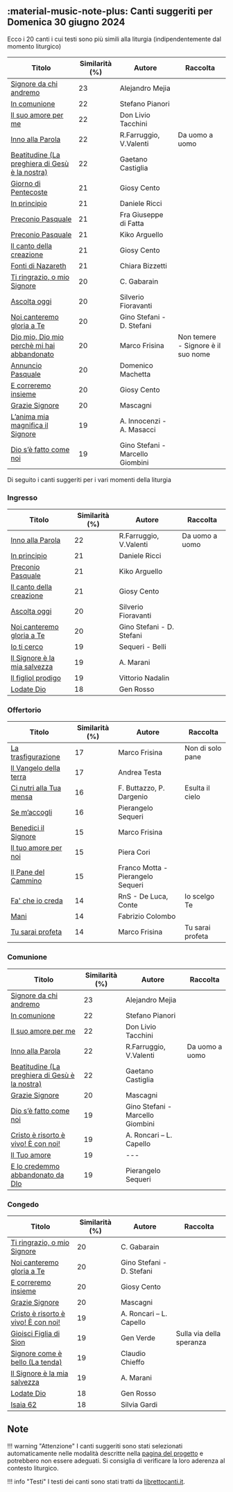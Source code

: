 ## :material-music-note-plus: Canti suggeriti per Domenica 30 giugno 2024

Ecco i 20 canti i cui testi sono più simili alla liturgia (indipendentemente dal momento liturgico)

| Titolo | Similarità (%) | Autore | Raccolta |
| --- | --- | --- | --- |
| [Signore da chi andremo](https://www.librettocanti.it/mod_canti_gestione#!canto/vedi/1709) | 23 | Alejandro Mejia |  |
| [In comunione](https://www.librettocanti.it/mod_canti_gestione#!canto/vedi/240) | 22 | Stefano Pianori |  |
| [Il suo amore per me](https://www.librettocanti.it/mod_canti_gestione#!canto/vedi/2535) | 22 | Don Livio Tacchini |  |
| [Inno alla Parola](https://www.librettocanti.it/mod_canti_gestione#!canto/vedi/2737) | 22 | R.Farruggio, V.Valenti | Da uomo a uomo |
| [Beatitudine (La preghiera di Gesù è la nostra)](https://www.librettocanti.it/mod_canti_gestione#!canto/vedi/76) | 22 | Gaetano Castiglia |  |
| [Giorno di Pentecoste](https://www.librettocanti.it/mod_canti_gestione#!canto/vedi/1627) | 21 | Giosy Cento |  |
| [In principio](https://www.librettocanti.it/mod_canti_gestione#!canto/vedi/242) | 21 | Daniele Ricci |  |
| [Preconio Pasquale](https://www.librettocanti.it/mod_canti_gestione#!canto/vedi/2087) | 21 | Fra Giuseppe di Fatta |  |
| [Preconio Pasquale](https://www.librettocanti.it/mod_canti_gestione#!canto/vedi/1879) | 21 | Kiko Arguello |  |
| [Il canto della creazione](https://www.librettocanti.it/mod_canti_gestione#!canto/vedi/225) | 21 | Giosy Cento |  |
| [Fonti di Nazareth](https://www.librettocanti.it/mod_canti_gestione#!canto/vedi/196) | 21 | Chiara Bizzetti |  |
| [Ti ringrazio, o mio Signore](https://www.librettocanti.it/mod_canti_gestione#!canto/vedi/1713) | 20 | C. Gabarain |  |
| [Ascolta oggi ](https://www.librettocanti.it/mod_canti_gestione#!canto/vedi/2248) | 20 | Silverio Fioravanti |  |
| [Noi canteremo gloria a Te](https://www.librettocanti.it/mod_canti_gestione#!canto/vedi/321) | 20 | Gino Stefani - D. Stefani |  |
| [Dio mio, Dio mio perchè mi hai abbandonato ](https://www.librettocanti.it/mod_canti_gestione#!canto/vedi/2818) | 20 | Marco Frisina | Non temere - Signore è il suo nome |
| [Annuncio Pasquale](https://www.librettocanti.it/mod_canti_gestione#!canto/vedi/2303) | 20 | Domenico Machetta |  |
| [E correremo insieme](https://www.librettocanti.it/mod_canti_gestione#!canto/vedi/169) | 20 | Giosy Cento |  |
| [Grazie Signore](https://www.librettocanti.it/mod_canti_gestione#!canto/vedi/1848) | 20 | Mascagni |  |
| [L’anima mia magnifica il Signore](https://www.librettocanti.it/mod_canti_gestione#!canto/vedi/266) | 19 | A. Innocenzi - A. Masacci |  |
| [Dio s’è fatto come noi](https://www.librettocanti.it/mod_canti_gestione#!canto/vedi/160) | 19 | Gino Stefani - Marcello Giombini |  |

Di seguito i canti suggeriti per i vari momenti della liturgia

### Ingresso

| Titolo | Similarità (%) | Autore | Raccolta |
| --- | --- | --- | --- |
| [Inno alla Parola](https://www.librettocanti.it/mod_canti_gestione#!canto/vedi/2737) | 22 | R.Farruggio, V.Valenti | Da uomo a uomo |
| [In principio](https://www.librettocanti.it/mod_canti_gestione#!canto/vedi/242) | 21 | Daniele Ricci |  |
| [Preconio Pasquale](https://www.librettocanti.it/mod_canti_gestione#!canto/vedi/1879) | 21 | Kiko Arguello |  |
| [Il canto della creazione](https://www.librettocanti.it/mod_canti_gestione#!canto/vedi/225) | 21 | Giosy Cento |  |
| [Ascolta oggi ](https://www.librettocanti.it/mod_canti_gestione#!canto/vedi/2248) | 20 | Silverio Fioravanti |  |
| [Noi canteremo gloria a Te](https://www.librettocanti.it/mod_canti_gestione#!canto/vedi/321) | 20 | Gino Stefani - D. Stefani |  |
| [Io ti cerco](https://www.librettocanti.it/mod_canti_gestione#!canto/vedi/1759) | 19 | Sequeri - Belli |  |
| [Il Signore è la mia salvezza](https://www.librettocanti.it/mod_canti_gestione#!canto/vedi/236) | 19 | A. Marani |  |
| [Il figliol prodigo](https://www.librettocanti.it/mod_canti_gestione#!canto/vedi/227) | 19 | Vittorio Nadalin |  |
| [Lodate Dio](https://www.librettocanti.it/mod_canti_gestione#!canto/vedi/285) | 18 | Gen Rosso |  |

### Offertorio

| Titolo | Similarità (%) | Autore | Raccolta |
| --- | --- | --- | --- |
| [La trasfigurazione](https://www.librettocanti.it/mod_canti_gestione#!canto/vedi/2269) | 17 | Marco Frisina | Non di solo pane |
| [Il Vangelo della terra](https://www.librettocanti.it/mod_canti_gestione#!canto/vedi/1926) | 17 | Andrea Testa |  |
| [Ci nutri alla Tua mensa](https://www.librettocanti.it/mod_canti_gestione#!canto/vedi/1932) | 16 | F. Buttazzo, P. Dargenio | Esulta il cielo |
| [Se m’accogli](https://www.librettocanti.it/mod_canti_gestione#!canto/vedi/414) | 16 | Pierangelo Sequeri |  |
| [Benedici il Signore](https://www.librettocanti.it/mod_canti_gestione#!canto/vedi/82) | 15 | Marco Frisina |  |
| [Il tuo amore per noi](https://www.librettocanti.it/mod_canti_gestione#!canto/vedi/2305) | 15 | Piera Cori |  |
| [Il Pane del Cammino](https://www.librettocanti.it/mod_canti_gestione#!canto/vedi/231) | 15 | Franco Motta - Pierangelo Sequeri |  |
| [Fa' che io creda](https://www.librettocanti.it/mod_canti_gestione#!canto/vedi/2394) | 14 | RnS - De Luca, Conte | Io scelgo Te |
| [Mani](https://www.librettocanti.it/mod_canti_gestione#!canto/vedi/298) | 14 | Fabrizio Colombo |  |
| [Tu sarai profeta](https://www.librettocanti.it/mod_canti_gestione#!canto/vedi/464) | 14 | Marco Frisina | Tu sarai profeta |

### Comunione

| Titolo | Similarità (%) | Autore | Raccolta |
| --- | --- | --- | --- |
| [Signore da chi andremo](https://www.librettocanti.it/mod_canti_gestione#!canto/vedi/1709) | 23 | Alejandro Mejia |  |
| [In comunione](https://www.librettocanti.it/mod_canti_gestione#!canto/vedi/240) | 22 | Stefano Pianori |  |
| [Il suo amore per me](https://www.librettocanti.it/mod_canti_gestione#!canto/vedi/2535) | 22 | Don Livio Tacchini |  |
| [Inno alla Parola](https://www.librettocanti.it/mod_canti_gestione#!canto/vedi/2737) | 22 | R.Farruggio, V.Valenti | Da uomo a uomo |
| [Beatitudine (La preghiera di Gesù è la nostra)](https://www.librettocanti.it/mod_canti_gestione#!canto/vedi/76) | 22 | Gaetano Castiglia |  |
| [Grazie Signore](https://www.librettocanti.it/mod_canti_gestione#!canto/vedi/1848) | 20 | Mascagni |  |
| [Dio s’è fatto come noi](https://www.librettocanti.it/mod_canti_gestione#!canto/vedi/160) | 19 | Gino Stefani - Marcello Giombini |  |
| [Cristo è risorto è vivo!  È con noi!](https://www.librettocanti.it/mod_canti_gestione#!canto/vedi/2081) | 19 | A. Roncari – L. Capello |  |
| [Il Tuo amore](https://www.librettocanti.it/mod_canti_gestione#!canto/vedi/239) | 19 | --- |  |
| [E lo credemmo abbandonato da DIo](https://www.librettocanti.it/mod_canti_gestione#!canto/vedi/2301) | 19 | Pierangelo Sequeri |  |

### Congedo

| Titolo | Similarità (%) | Autore | Raccolta |
| --- | --- | --- | --- |
| [Ti ringrazio, o mio Signore](https://www.librettocanti.it/mod_canti_gestione#!canto/vedi/1713) | 20 | C. Gabarain |  |
| [Noi canteremo gloria a Te](https://www.librettocanti.it/mod_canti_gestione#!canto/vedi/321) | 20 | Gino Stefani - D. Stefani |  |
| [E correremo insieme](https://www.librettocanti.it/mod_canti_gestione#!canto/vedi/169) | 20 | Giosy Cento |  |
| [Grazie Signore](https://www.librettocanti.it/mod_canti_gestione#!canto/vedi/1848) | 20 | Mascagni |  |
| [Cristo è risorto è vivo!  È con noi!](https://www.librettocanti.it/mod_canti_gestione#!canto/vedi/2081) | 19 | A. Roncari – L. Capello |  |
| [Gioisci Figlia di Sion](https://www.librettocanti.it/mod_canti_gestione#!canto/vedi/205) | 19 | Gen Verde | Sulla via della speranza |
| [Signore come è bello (La tenda)](https://www.librettocanti.it/mod_canti_gestione#!canto/vedi/428) | 19 | Claudio Chieffo |  |
| [Il Signore è la mia salvezza](https://www.librettocanti.it/mod_canti_gestione#!canto/vedi/236) | 19 | A. Marani |  |
| [Lodate Dio](https://www.librettocanti.it/mod_canti_gestione#!canto/vedi/285) | 18 | Gen Rosso |  |
| [Isaia 62](https://www.librettocanti.it/mod_canti_gestione#!canto/vedi/2155) | 18 | Silvia Gardi |  |

## Note
!!! warning "Attenzione"
    I canti suggeriti sono stati selezionati automaticamente nelle modalità descritte nella [pagina del progetto](progetto.md) e potrebbero non essere adeguati. Si consiglia di verificare la loro aderenza al contesto liturgico.

!!! info "Testi"
    I testi dei canti sono stati tratti da [librettocanti.it](https://www.librettocanti.it/).


